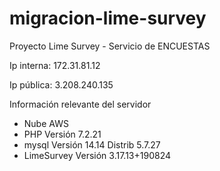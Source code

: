 # migracion-lime-survey
Proyecto Lime Survey - Servicio de ENCUESTAS

Ip interna: 172.31.81.12

Ip pública: 3.208.240.135

Información relevante del servidor

* Nube AWS
* PHP Versión 7.2.21
* mysql  Versión 14.14 Distrib 5.7.27
* LimeSurvey Versión 3.17.13+190824
